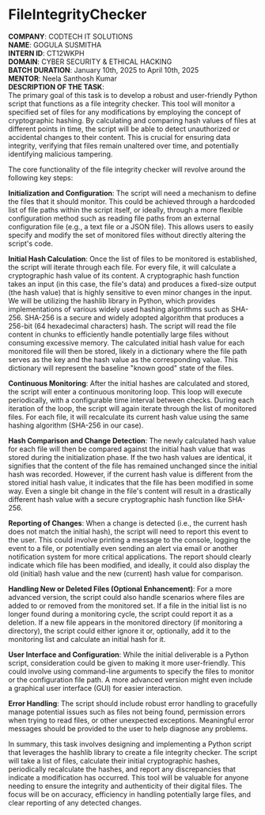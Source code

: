 # FileIntegrityChecker                                                                                                                                                            
**COMPANY**: CODTECH IT SOLUTIONS                                                                                                                                                 
**NAME**: GOGULA SUSMITHA                                                                                                                                                         
**INTERN ID**: CT12WKPH                                                                                                                                                           
**DOMAIN**: CYBER SECURITY & ETHICAL HACKING                                                                                                                                      
**BATCH DURATION**: January 10th, 2025 to April 10th, 2025                                                                                                                       
**MENTOR**: Neela Santhosh Kumar                                                                                                                                                  
**DESCRIPTION OF THE TASK**:                                                                                                                                                      
The primary goal of this task is to develop a robust and user-friendly Python script that functions as a file integrity checker. This tool will monitor a specified set of files for any modifications by employing the concept of cryptographic hashing. By calculating and comparing hash values of files at different points in time, the script will be able to detect unauthorized or accidental changes to their content. This is crucial for ensuring data integrity, verifying that files remain unaltered over time, and potentially identifying malicious tampering.

The core functionality of the file integrity checker will revolve around the following key steps:

**Initialization and Configuration**: The script will need a mechanism to define the files that it should monitor. This could be achieved through a hardcoded list of file paths within the script itself, or ideally, through a more flexible configuration method such as reading file paths from an external configuration file (e.g., a text file or a JSON file). This allows users to easily specify and modify the set of monitored files without directly altering the script's code.

**Initial Hash Calculation**: Once the list of files to be monitored is established, the script will iterate through each file. For every file, it will calculate a cryptographic hash value of its content. A cryptographic hash function takes an input (in this case, the file's data) and produces a fixed-size output (the hash value) that is highly sensitive to even minor changes in the input. We will be utilizing the hashlib library in Python, which provides implementations of various widely used hashing algorithms such as SHA-256. SHA-256 is a secure and widely adopted algorithm that produces a 256-bit (64 hexadecimal characters) hash. The script will read the file content in chunks to efficiently handle potentially large files without consuming excessive memory. The calculated initial hash value for each monitored file will then be stored, likely in a dictionary where the file path serves as the key and the hash value as the corresponding value. This dictionary will represent the baseline "known good" state of the files.   

**Continuous Monitoring**: After the initial hashes are calculated and stored, the script will enter a continuous monitoring loop. This loop will execute periodically, with a configurable time interval between checks. During each iteration of the loop, the script will again iterate through the list of monitored files. For each file, it will recalculate its current hash value using the same hashing algorithm (SHA-256 in our case).

**Hash Comparison and Change Detection**: The newly calculated hash value for each file will then be compared against the initial hash value that was stored during the initialization phase. If the two hash values are identical, it signifies that the content of the file has remained unchanged since the initial hash was recorded. However, if the current hash value is different from the stored initial hash value, it indicates that the file has been modified in some way. Even a single bit change in the file's content will result in a drastically different hash value with a secure cryptographic hash function like SHA-256.   

**Reporting of Changes**: When a change is detected (i.e., the current hash does not match the initial hash), the script will need to report this event to the user. This could involve printing a message to the console, logging the event to a file, or potentially even sending an alert via email or another notification system for more critical applications. The report should clearly indicate which file has been modified, and ideally, it could also display the old (initial) hash value and the new (current) hash value for comparison.

**Handling New or Deleted Files (Optional Enhancement)**: For a more advanced version, the script could also handle scenarios where files are added to or removed from the monitored set. If a file in the initial list is no longer found during a monitoring cycle, the script could report it as a deletion. If a new file appears in the monitored directory (if monitoring a directory), the script could either ignore it or, optionally, add it to the monitoring list and calculate an initial hash for it.

**User Interface and Configuration**: While the initial deliverable is a Python script, consideration could be given to making it more user-friendly. This could involve using command-line arguments to specify the files to monitor or the configuration file path. A more advanced version might even include a graphical user interface (GUI) for easier interaction.

**Error Handling**: The script should include robust error handling to gracefully manage potential issues such as files not being found, permission errors when trying to read files, or other unexpected exceptions. Meaningful error messages should be provided to the user to help diagnose any problems.

In summary, this task involves designing and implementing a Python script that leverages the hashlib library to create a file integrity checker. The script will take a list of files, calculate their initial cryptographic hashes, periodically recalculate the hashes, and report any discrepancies that indicate a modification has occurred. This tool will be valuable for anyone needing to ensure the integrity and authenticity of their digital files. The focus will be on accuracy, efficiency in handling potentially large files, and clear reporting of any detected changes.                                                                                                                     
